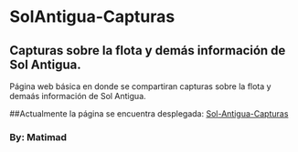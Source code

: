 # SolAntigua-Capturas

## Capturas sobre la flota y demás información de Sol Antigua.

Página web básica en donde se compartiran capturas sobre la flota y demaás información de Sol Antigua.

##Actualmente la página se encuentra desplegada: [Sol-Antigua-Capturas](https://matiasiturralde.github.io/SolAntigua-Capturas/frontend/index.html)

### By: Matimad
